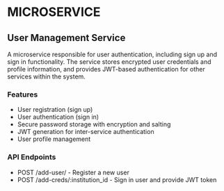 # MICROSERVICE

## User Management Service

A microservice responsible for user authentication, including sign up and sign in functionality. The service stores encrypted user credentials and profile information, and provides JWT-based authentication for other services within the system.

### Features
- User registration (sign up)
- User authentication (sign in)
- Secure password storage with encryption and salting
- JWT generation for inter-service authentication
- User profile management

### API Endpoints
- POST /add-user/ - Register a new user
- POST /add-creds/:institution_id - Sign in user and provide JWT token